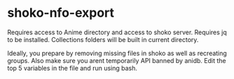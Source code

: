 # shoko-nfo-export
Requires access to Anime directory and access to shoko server.
Requires jq to be installed.
Collections folders will be built in current directory.

Ideally, you prepare by removing missing files in shoko as well as recreating groups. Also make sure you arent temporarily API banned by anidb.
Edit the top 5 variables in the file and run using bash.

